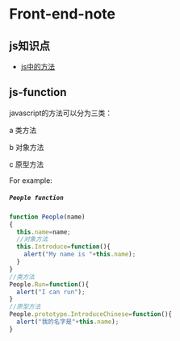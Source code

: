 # Front-end-note
## js知识点

- [js中的方法](#js-function)

## js-function
javascript的方法可以分为三类：

a 类方法

b 对象方法

c 原型方法

For example:

##### `People function`

```js
function People(name)
{
  this.name=name;
  //对象方法
  this.Introduce=function(){
    alert("My name is "+this.name);
  }
}
//类方法
People.Run=function(){
  alert("I can run");
}
//原型方法
People.prototype.IntroduceChinese=function(){
  alert("我的名字是"+this.name);
}
